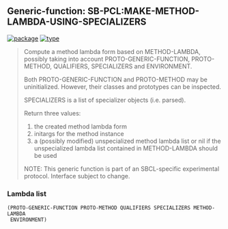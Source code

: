 ## Generic-function: SB-PCL:MAKE-METHOD-LAMBDA-USING-SPECIALIZERS
[![package](https://img.shields.io/badge/Package-SB--PCL-5f9ea0.svg?style=social&colorA=999999)](../) [![type](https://img.shields.io/badge/Type-Generic--Function-5f9ea0.svg?style=social&colorA=999999)](../#generic-function) 

> Compute a method lambda form based on METHOD-LAMBDA, possibly
> taking into account PROTO-GENERIC-FUNCTION, PROTO-METHOD, QUALIFIERS,
> SPECIALIZERS and ENVIRONMENT.
> 
> Both PROTO-GENERIC-FUNCTION and PROTO-METHOD may be
> uninitialized. However, their classes and prototypes can be inspected.
> 
> SPECIALIZERS is a list of specializer objects (i.e. parsed).
> 
> Return three values:
> 1. the created method lambda form
> 2. initargs for the method instance
> 3. a (possibly modified) unspecialized method lambda list or nil if
> the unspecialized lambda list contained in METHOD-LAMBDA should be
> used
> 
> NOTE: This generic function is part of an SBCL-specific experimental
> protocol. Interface subject to change.

### Lambda list
```
(PROTO-GENERIC-FUNCTION PROTO-METHOD QUALIFIERS SPECIALIZERS METHOD-LAMBDA
 ENVIRONMENT)
```
